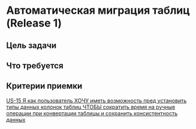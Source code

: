 # Автоматическая миграция таблиц (Release 1)

## Цель задачи



## Что требуется



## Критерии приемки

[US-15 Я как пользователь ХОЧУ иметь возможность пред установить типы данных колонок таблиц ЧТОБЫ сократить время на ручные операции при конвертации таблицы и сохранить консистентность данных](../ac/AC.md#us15)
